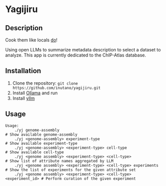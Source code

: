 # Yagijiru

## Description

Cook them like locals [do](https://kyoudo-ryouri.com/en/food/2907.html)!

Using open LLMs to summarize metadata description to select a dataset to analyze. This app is currently dedicated to the ChIP-Atlas database.

## Installation

1. Clone the repository: `git clone https://github.com/inutano/yagijiru.git`
2. Install [Ollama](https://github.com/ollama/ollama) and run
3. Install [yllm](https://github.com/ekg/yllm)

## Usage

```
Usage:
    ./yj genome-assembly                                                 # Show available genome-assembly
    ./yj <genome-assembly> experiment-type                               # Show available experiment-type
    ./yj <genome-assembly> <experiment-type> cell-type                   # Show available cell-type
    ./yj <genome assembly> <experiment-type> <cell-type>                 # Show list of attribute names aggregated by LLM
    ./yj <genome assembly> <experiment-type> <cell-type> experiments     # Show the list of experiments for the given attribute set
    ./yj <genome assembly> <experiment-type> <cell-type> <experiment_id> # Perform curation of the given experiment

```
